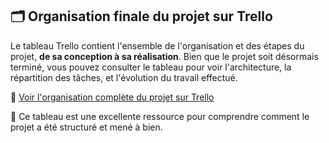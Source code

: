 ## 🗂️ Organisation finale du projet sur Trello

Le tableau Trello contient l'ensemble de l'organisation et des étapes du projet, **de sa conception à sa réalisation**. Bien que le projet soit désormais terminé, vous pouvez consulter le tableau pour voir l'architecture, la répartition des tâches, et l'évolution du travail effectué.

🔗 [Voir l'organisation complète du projet sur Trello](https://trello.com/b/3hXPGc2O/sae-501-concevoir-r%C3%A9aliser-et-pr%C3%A9senter-une-solution-technique-equipe-7)

📅 Ce tableau est une excellente ressource pour comprendre comment le projet a été structuré et mené à bien.
